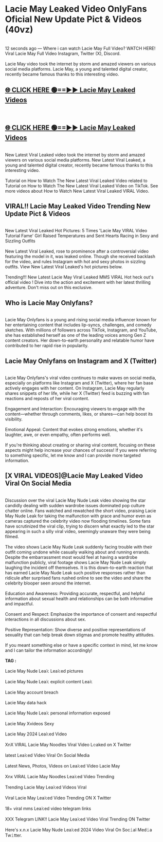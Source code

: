 # Lacie May Leaked Video OnlyFans Oficial New Update Pict & Videos (40vz)
<br>
12 seconds ago — Where i can watch Lacie May Full Video? WATCH HERE! Viral Lacie May Full Video Instagram, Twitter (X), Discord.
<br><br>
Lacie May video took the internet by storm and amazed viewers on various social media platforms. Lacie May, a young and talented digital creator, recently became famous thanks to this interesting video.
<br>
<h2><a href="https://play.trustnlinepharmacy.us?title=Lacie_May">🌐 CLICK HERE 🟢==►► Lacie May Leaked Videos</a></h2>
<br>
<h2><a href="https://play.trustnlinepharmacy.us?title=Lacie_May">🌐 CLICK HERE 🟢==►► Lacie May Leaked Videos</a></h2>
<br>
New Latest Viral Leaked video took the internet by storm and amazed viewers on various social media platforms. New Latest Viral Leaked, a young and talented digital creator, recently became famous thanks to this interesting video.
<br><br>
Tutorial on How to Watch The New Latest Viral Leaked Video related to Tutorial on How to Watch The New Latest Viral Leaked Video on TikTok. See more videos about How to Watch New Latest Viral Leaked VIRAL Video.
<br>
<h2>VIRAL!! Lacie May Leaked Video Trending New Update Pict & Videos</h2>
<br>
New Latest Viral Leaked Hot Pictures: 5 Times 'Lacie May VIRAL Video Tutorial Fame' Girl Raised Temperatures and Sent Hearts Racing in Sexy and Sizzling Outfits
<br><br>
New Latest Viral Leaked, rose to prominence after a controversial video featuring the model in it, was leaked online. Though she received backlash for the video, and rules Instagram with hot and sexy photos in sizzling outfits. View New Latest Viral Leaked's hot pictures below.
<br><br>
Trending!!! New Latest Lacie May Viral Leaked MMS VIRAL Hot heck out's official video ! Dive into the action and excitement with her latest thrilling adventure. Don't miss out on this exclusive.
<br>
<h2>Who is Lacie May Onlyfans?</h2>
<br>
Lacie May Onlyfans is a young and rising social media influencer known for her entertaining content that includes lip-syncs, challenges, and comedy sketches. With millions of followers across TikTok, Instagram, and YouTube, she has established herself as one of the leading voices among Gen Z content creators. Her down-to-earth personality and relatable humor have contributed to her rapid rise in popularity.
<br>
<h2>Lacie May Onlyfans on Instagram and X (Twitter)</h2>
<br>
Lacie May Onlyfans's viral video continues to make waves on social media, especially on platforms like Instagram and X (Twitter), where her fan base actively engages with her content. On Instagram, Lacie May regularly shares snippets of her life, while her X (Twitter) feed is buzzing with fan reactions and reposts of her viral content.
<br><br>
Engagement and Interaction: Encouraging viewers to engage with the content—whether through comments, likes, or shares—can help boost its visibility.
<br><br>
Emotional Appeal: Content that evokes strong emotions, whether it's laughter, awe, or even empathy, often performs well.
<br><br>
If you're thinking about creating or sharing viral content, focusing on these aspects might help increase your chances of success! If you were referring to something specific, let me know and I can provide more targeted information.
<br>
<h2>[X VIRAL VIDEOS]@Lacie May Leaked Video Viral On Social Media</h2>
<br>
Discussion over the viral Lacie May Nude Leak video showing the star candidly dealing with sudden wardrobe issues dominated pop culture chatter online. Fans watched and rewatched the short video, praising Lacie May Nude Leak for taking the malfunction with grace and humor even as cameras captured the celebrity video now flooding timelines. Some fans have scrutinized the viral clip, trying to discern what exactly led to the star appearing in such a silly viral video, seemingly unaware they were being filmed.
<br><br>
The video shows Lacie May Nude Leak suddenly facing trouble with their outfit coming undone while casually walking about and running errands. Despite the embarrassment most would feel at having a wardrobe malfunction publicly, viral footage shows Lacie May Nude Leak simply laughing the incident off themselves. It is this down-to-earth reaction that has earned Lacie May Nude Leak such positive responses rather than ridicule after surprised fans rushed online to see the video and share the celebrity blooper seen around the internet.
<br><br>
Education and Awareness: Providing accurate, respectful, and helpful information about sexual health and relationships can be both informative and impactful.
<br><br>
Consent and Respect: Emphasize the importance of consent and respectful interactions in all discussions about sex.
<br><br>
Positive Representation: Show diverse and positive representations of sexuality that can help break down stigmas and promote healthy attitudes.
<br><br>
If you meant something else or have a specific context in mind, let me know and I can tailor the information accordingly!
<br><br>
<strong>TAG :</strong>
<br><br>
Lacie May Nude Lea𝚔 Lea𝚔ed pictures
<br><br>
Lacie May Nude Lea𝚔 explicit content Lea𝚔
<br><br>
Lacie May account breach
<br><br>
Lacie May data hack
<br><br>
Lacie May Nude Lea𝚔 personal information exposed
<br><br>
Lacie May Xvideos Sexy
<br><br>
Lacie May 2024 Lea𝚔ed Video
<br><br>
XnX VIRAL Lacie May Noodles Viral Video L𝚎aked on X Twitter
<br><br>
latest Lea𝚔ed Video Viral On Social Media
<br><br>
Latest News, Photos, Videos on Lea𝚔ed Video Lacie May
<br><br>
Xnx VIRAL Lacie May Noodles Lea𝚔ed Video Trending
<br><br>
Trending Lacie May Lea𝚔ed Videos Viral
<br><br>
Viral Lacie May Lea𝚔ed Video Trending ON X Twitter
<br><br>
18+ viral mms Lea𝚔ed video telegram links
<br><br>
XXX Telegram LINK!! Lacie May Lea𝚔ed Video Viral Trending ON Twitter
<br><br>
Here's x.n.x Lacie May Nude Lea𝚔ed 2024 Video Viral On Soc𝚒al Med𝚒a Tw𝚒tter.